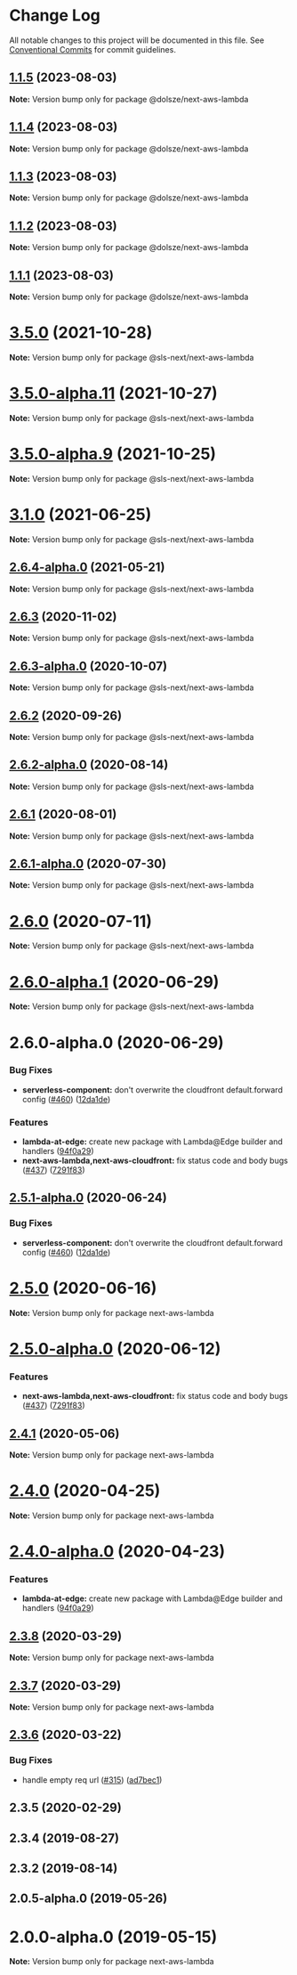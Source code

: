 # Change Log

All notable changes to this project will be documented in this file.
See [Conventional Commits](https://conventionalcommits.org) for commit guidelines.

## [1.1.5](https://github.com/nike1v/serverless-next13/compare/v1.1.4...v1.1.5) (2023-08-03)

**Note:** Version bump only for package @dolsze/next-aws-lambda

## [1.1.4](https://github.com/nike1v/serverless-next13/compare/v1.1.3...v1.1.4) (2023-08-03)

**Note:** Version bump only for package @dolsze/next-aws-lambda

## [1.1.3](https://github.com/nike1v/serverless-next13/compare/v1.1.2...v1.1.3) (2023-08-03)

**Note:** Version bump only for package @dolsze/next-aws-lambda

## [1.1.2](https://github.com/nike1v/serverless-next13/compare/v3.8.0-alpha.0...v1.1.2) (2023-08-03)

**Note:** Version bump only for package @dolsze/next-aws-lambda

## [1.1.1](https://github.com/nike1v/serverless-next13/compare/v3.8.0-alpha.0...v1.1.1) (2023-08-03)

**Note:** Version bump only for package @dolsze/next-aws-lambda

# [3.5.0](https://github.com/nike1v/serverless-next13/compare/v3.5.0-alpha.11...v3.5.0) (2021-10-28)

**Note:** Version bump only for package @sls-next/next-aws-lambda

# [3.5.0-alpha.11](https://github.com/nike1v/serverless-next13/compare/v3.5.0-alpha.10...v3.5.0-alpha.11) (2021-10-27)

**Note:** Version bump only for package @sls-next/next-aws-lambda

# [3.5.0-alpha.9](https://github.com/nike1v/serverless-next13/compare/v3.5.0-alpha.8...v3.5.0-alpha.9) (2021-10-25)

**Note:** Version bump only for package @sls-next/next-aws-lambda

# [3.1.0](https://github.com/nike1v/serverless-next13/compare/v3.1.0-alpha.16...v3.1.0) (2021-06-25)

**Note:** Version bump only for package @sls-next/next-aws-lambda

## [2.6.4-alpha.0](https://github.com/nike1v/serverless-next13/compare/@sls-next/next-aws-lambda@2.6.3...@sls-next/next-aws-lambda@2.6.4-alpha.0) (2021-05-21)

**Note:** Version bump only for package @sls-next/next-aws-lambda

## [2.6.3](https://github.com/nike1v/serverless-next13/compare/@sls-next/next-aws-lambda@2.6.3-alpha.0...@sls-next/next-aws-lambda@2.6.3) (2020-11-02)

**Note:** Version bump only for package @sls-next/next-aws-lambda

## [2.6.3-alpha.0](https://github.com/nike1v/serverless-next13/compare/@sls-next/next-aws-lambda@2.6.2...@sls-next/next-aws-lambda@2.6.3-alpha.0) (2020-10-07)

**Note:** Version bump only for package @sls-next/next-aws-lambda

## [2.6.2](https://github.com/nike1v/serverless-next13/compare/@sls-next/next-aws-lambda@2.6.2-alpha.0...@sls-next/next-aws-lambda@2.6.2) (2020-09-26)

**Note:** Version bump only for package @sls-next/next-aws-lambda

## [2.6.2-alpha.0](https://github.com/nike1v/serverless-next13/compare/@sls-next/next-aws-lambda@2.6.1...@sls-next/next-aws-lambda@2.6.2-alpha.0) (2020-08-14)

**Note:** Version bump only for package @sls-next/next-aws-lambda

## [2.6.1](https://github.com/nike1v/serverless-next13/compare/@sls-next/next-aws-lambda@2.6.1-alpha.0...@sls-next/next-aws-lambda@2.6.1) (2020-08-01)

**Note:** Version bump only for package @sls-next/next-aws-lambda

## [2.6.1-alpha.0](https://github.com/nike1v/serverless-next13/compare/@sls-next/next-aws-lambda@2.6.0...@sls-next/next-aws-lambda@2.6.1-alpha.0) (2020-07-30)

**Note:** Version bump only for package @sls-next/next-aws-lambda

# [2.6.0](https://github.com/nike1v/serverless-next13/compare/@sls-next/next-aws-lambda@2.6.0-alpha.1...@sls-next/next-aws-lambda@2.6.0) (2020-07-11)

**Note:** Version bump only for package @sls-next/next-aws-lambda

# [2.6.0-alpha.1](https://github.com/nike1v/serverless-next13/compare/@sls-next/next-aws-lambda@2.6.0-alpha.0...@sls-next/next-aws-lambda@2.6.0-alpha.1) (2020-06-29)

**Note:** Version bump only for package @sls-next/next-aws-lambda

# 2.6.0-alpha.0 (2020-06-29)

### Bug Fixes

- **serverless-component:** don't overwrite the cloudfront default.forward config ([#460](https://github.com/nike1v/serverless-next13/issues/460)) ([12da1de](https://github.com/nike1v/serverless-next13/commit/12da1de31855b68b9addef801ec21dffd3202a21))

### Features

- **lambda-at-edge:** create new package with Lambda@Edge builder and handlers ([94f0a29](https://github.com/nike1v/serverless-next13/commit/94f0a29f0654f51d60653c8218c15802b2abb476))
- **next-aws-lambda,next-aws-cloudfront:** fix status code and body bugs ([#437](https://github.com/nike1v/serverless-next13/issues/437)) ([7291f83](https://github.com/nike1v/serverless-next13/commit/7291f83f58eaa09733e3ce2df494afc2c0e04f9a))

## [2.5.1-alpha.0](https://github.com/nike1v/serverless-next13/compare/next-aws-lambda@2.5.0...next-aws-lambda@2.5.1-alpha.0) (2020-06-24)

### Bug Fixes

- **serverless-component:** don't overwrite the cloudfront default.forward config ([#460](https://github.com/nike1v/serverless-next13/issues/460)) ([12da1de](https://github.com/nike1v/serverless-next13/commit/12da1de31855b68b9addef801ec21dffd3202a21))

# [2.5.0](https://github.com/nike1v/serverless-next13/compare/next-aws-lambda@2.5.0-alpha.0...next-aws-lambda@2.5.0) (2020-06-16)

**Note:** Version bump only for package next-aws-lambda

# [2.5.0-alpha.0](https://github.com/nike1v/serverless-next13/compare/next-aws-lambda@2.4.1...next-aws-lambda@2.5.0-alpha.0) (2020-06-12)

### Features

- **next-aws-lambda,next-aws-cloudfront:** fix status code and body bugs ([#437](https://github.com/nike1v/serverless-next13/issues/437)) ([7291f83](https://github.com/nike1v/serverless-next13/commit/7291f83f58eaa09733e3ce2df494afc2c0e04f9a))

## [2.4.1](https://github.com/nike1v/serverless-next13/compare/next-aws-lambda@2.4.0...next-aws-lambda@2.4.1) (2020-05-06)

**Note:** Version bump only for package next-aws-lambda

# [2.4.0](https://github.com/nike1v/serverless-next13/compare/next-aws-lambda@2.4.0-alpha.0...next-aws-lambda@2.4.0) (2020-04-25)

**Note:** Version bump only for package next-aws-lambda

# [2.4.0-alpha.0](https://github.com/nike1v/serverless-next13/compare/next-aws-lambda@2.3.8...next-aws-lambda@2.4.0-alpha.0) (2020-04-23)

### Features

- **lambda-at-edge:** create new package with Lambda@Edge builder and handlers ([94f0a29](https://github.com/nike1v/serverless-next13/commit/94f0a29f0654f51d60653c8218c15802b2abb476))

## [2.3.8](https://github.com/nike1v/serverless-next13/tree/master/packages/deprecated/serverless-plugin/compare/next-aws-lambda@2.3.7...next-aws-lambda@2.3.8) (2020-03-29)

**Note:** Version bump only for package next-aws-lambda

## [2.3.7](https://github.com/nike1v/serverless-next13/tree/master/packages/deprecated/serverless-plugin/compare/next-aws-lambda@2.3.6...next-aws-lambda@2.3.7) (2020-03-29)

**Note:** Version bump only for package next-aws-lambda

## [2.3.6](https://github.com/nike1v/serverless-next13/tree/master/packages/deprecated/serverless-plugin/compare/next-aws-lambda@2.3.5...next-aws-lambda@2.3.6) (2020-03-22)

### Bug Fixes

- handle empty req url ([#315](https://github.com/nike1v/serverless-next13/tree/master/packages/deprecated/serverless-plugin/issues/315)) ([ad7bec1](https://github.com/nike1v/serverless-next13/tree/master/packages/deprecated/serverless-plugin/commit/ad7bec1827ad3b6074c6f1a085a57a2d906334ba))

## 2.3.5 (2020-02-29)

## 2.3.4 (2019-08-27)

## 2.3.2 (2019-08-14)

## 2.0.5-alpha.0 (2019-05-26)

# 2.0.0-alpha.0 (2019-05-15)

**Note:** Version bump only for package next-aws-lambda
